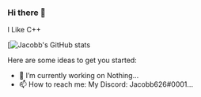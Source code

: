 ### Hi there 👋

I Like C++

[![Jacobb's GitHub stats](https://github-readme-stats.vercel.app/api?username=Jacobb626&count_private=true&show_icons=true)

Here are some ideas to get you started:

- 🔭 I’m currently working on Nothing...
- 📫 How to reach me: My Discord: Jacobb626#0001...

